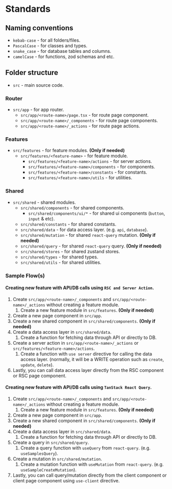 # Standards

## Naming conventions

- `kebab-case` - for all folders/files.
- `PascalCase` - for classes and types.
- `snake_case` - for database tables and columns.
- `camelCase` - for functions, zod schemas and etc.

## Folder structure

- `src` - main source code.

### Router

- `src/app` - for app router.
  - `src/app/<route-name>/page.tsx` - for route page component.
  - `src/app/<route-name>/_components` - for route page components.
  - `src/app/<route-name>/_actions` - for route page actions.

### Features

- `src/features` - for feature modules. **(Only if needed)**
  - `src/features/<feature-name>` - for feature module.
    - `src/features/<feature-name>/actions` - for server actions.
    - `src/features/<feature-name>/components` - for components.
    - `src/features/<feature-name>/constants` - for constants.
    - `src/features/<feature-name>/utils` - for utilities.

### Shared

- `src/shared` - shared modules.
  - `src/shared/components` - for shared components.
    - `src/shared/components/ui/*` - for shared ui components (`button`, `input` & etc).
  - `src/shared/constants` - for shared constants.
  - `src/shared/data` - for data access layer. (e.g. `api`, `database`).
  - `src/shared/mutation` - for shared `react-query` mutation. **(Only if needed)**
  - `src/shared/query` - for shared `react-query` query. **(Only if needed)**
  - `src/shared/stores` - for shared zustand stores.
  - `src/shared/types` - for shared types.
  - `src/shared/utils` - for shared utilities.

### Sample Flow(s)

#### Creating new feature with API/DB calls using `RSC and Server Action`.
   1. Create `src/app/<route-name>/_components` and `src/app/<route-name>/_actions` without creating a feature module.
      1. Create a new feature module in `src/features`. **(Only if needed)**
   2. Create a new page component in `src/app`.
   3. Create a new shared component in `src/shared/components`. **(Only if needed)**
   4. Create a data access layer in `src/shared/data`. 
      1. Create a function for fetching data through API or directly to DB.
   5. Create a server action in `src/app/<route-name>/_actions` or `src/features/<feature-name>/actions`.
      1. Create a function with `use server` directive for calling the data access layer. (normally, it will be a WRITE operation such as `create`, `update`, `delete`).
   6. Lastly, you can call data access layer directly from the RSC component or RSC page component.

#### Creating new feature with API/DB calls using `TanStack React Query`.
   1. Create `src/app/<route-name>/_components` and `src/app/<route-name>/_actions` without creating a feature module.
      1. Create a new feature module in `src/features`. **(Only if needed)**
   2. Create a new page component in `src/app`.
   3. Create a new shared component in `src/shared/components`. **(Only if needed)**
   4. Create a data access layer in `src/shared/data`. 
      1. Create a function for fetching data through API or directly to DB.
   5. Create a query in `src/shared/query`.
      1. Create a query function with `useQuery` from `react-query`. (e.g. `useSamplesQuery`).
   6. Create a mutation in `src/shared/mutation`.
      1. Create a mutation function with `useMutation` from `react-query`. (e.g. `useSampleCreateMutation`).
   7. Lastly, you can call query/mutation directly from the client component or client page component using `use-client` directive.
